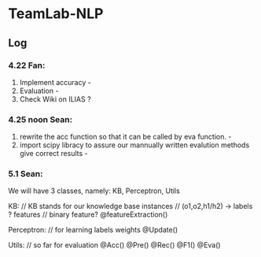 # TeamLab-NLP 
## Log
### 4.22 Fan: 
 1. Implement accuracy -
 2. Evaluation -
 3. Check Wiki on ILIAS ?

### 4.25 noon Sean:
 1. rewrite the acc function so that it can be called by eva function. -
 2. import scipy libracy to assure our mannually written evalution methods give correct results -
 
### 5.1 Sean:
 We will have 3 classes, namely: KB, Perceptron, Utils
 
  KB: // KB stands for our knowledge base
  instances // (o1,o2,h1/h2) -> labels ?
  features // binary feature?
  @featureExtraction()

  Perceptron: // for learning
  labels
  weights
  @Update()

  Utils: // so far for evaluation
  @Acc()
  @Pre()
  @Rec()
  @F1()
  @Eva()

